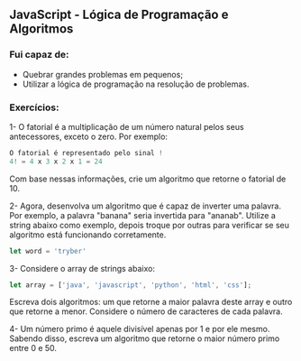 ## JavaScript - Lógica de Programação e Algoritmos

### Fui capaz de:

- Quebrar grandes problemas em pequenos;
- Utilizar a lógica de programação na resolução de problemas.

### Exercícios:

1- O fatorial é a multiplicação de um número natural pelos seus antecessores, exceto o zero. Por exemplo:

~~~javascript
O fatorial é representado pelo sinal !
4! = 4 x 3 x 2 x 1 = 24
~~~

Com base nessas informações, crie um algoritmo que retorne o fatorial de 10.

2- Agora, desenvolva um algoritmo que é capaz de inverter uma palavra. Por exemplo, a palavra "banana" seria invertida para "ananab". Utilize a string abaixo como exemplo, depois troque por outras para verificar se seu algoritmo está funcionando corretamente.

~~~javascript
let word = 'tryber'
~~~

3- Considere o array de strings abaixo:

~~~javascript
let array = ['java', 'javascript', 'python', 'html', 'css'];
~~~

Escreva dois algoritmos: um que retorne a maior palavra deste array e outro que retorne a menor. Considere o número de caracteres de cada palavra.

4- Um número primo é aquele divisível apenas por 1 e por ele mesmo. Sabendo disso, escreva um algoritmo que retorne o maior número primo entre 0 e 50.
